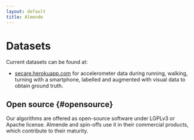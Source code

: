 ```yaml
---
layout: default
title: Almende
---
```


# Datasets

Current datasets can be found at:

* [secare.herokuapp.com](http://secare.herokuapp.com) for accelerometer data during running, walking, turning with a smartphone, labelled and augmented with visual data to obtain ground truth.


## Open source {#opensource}

Our algorithms are offered as open-source software under LGPLv3 or Apache license. Almende 
and spin-offs use it in their commercial products, which contribute to their maturity.
